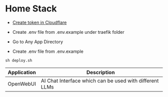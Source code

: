 # Home Stack

* [Create token in Cloudflare](/docs/Cloudflare.md)

* Create .env file from .env.example under traefik folder

* Go to Any App Directory  

* Create .env file from .env.example

```
sh deploy.sh
```

| Application | Description |
| -------- | ------- |
| OpenWebUI | AI Chat Interface which can be used with different LLMs |
